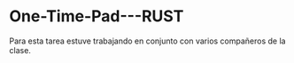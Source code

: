# One-Time-Pad---RUST

Para esta tarea estuve trabajando en conjunto con varios compañeros de la clase.
